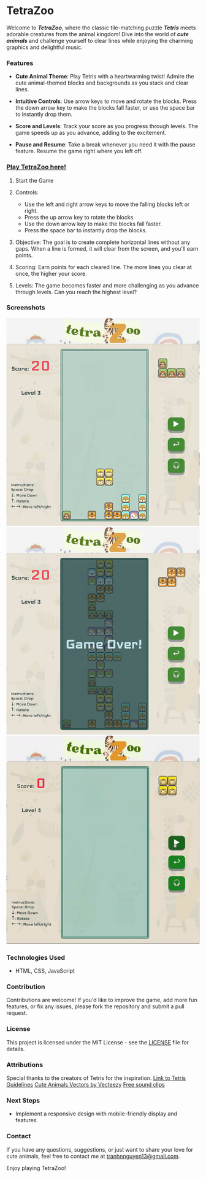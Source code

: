 
# TetraZoo

Welcome to ***TetraZoo***, where the classic tile-matching puzzle ***Tetris*** meets adorable creatures from the animal kingdom! Dive into the world of ***cute animals*** and challenge yourself to clear lines while enjoying the charming graphics and delightful music.

### Features

* **Cute Animal Theme**: Play Tetris with a heartwarming twist! Admire the cute animal-themed blocks and backgrounds as you stack and clear lines.

* **Intuitive Controls**: Use arrow keys to move and rotate the blocks. Press the down arrow key to make the blocks fall faster, or use the space bar to instantly drop them.

* **Score and Levels**: Track your score as you progress through levels. The game speeds up as you advance, adding to the excitement.

* **Pause and Resume**: Take a break whenever you need it with the pause feature. Resume the game right where you left off.

### [Play TetraZoo here!](https://tetrazoo-kalyn.netlify.app/)

1. Start the Game

2. Controls:

   * Use the left and right arrow keys to move the falling blocks left or right.
   * Press the up arrow key to rotate the blocks.
   * Use the down arrow key to make the blocks fall faster.
   * Press the space bar to instantly drop the blocks.

3. Objective: The goal is to create complete horizontal lines without any gaps. When a line is formed, it will clear from the screen, and you'll earn points.

4. Scoring: Earn points for each cleared line. The more lines you clear at once, the higher your score.

5. Levels: The game becomes faster and more challenging as you advance through levels. Can you reach the highest level?

### Screenshots
![Screenshot of gameplay](./assets/images/tetraZoo.png)
![Screenshot of gameplay](./assets/images/tetraZoo2.png)
![Screenshot of gameplay](./assets/images/tetraZooClip.gif)

### Technologies Used
* HTML, CSS, JavaScript

### Contribution
Contributions are welcome! If you'd like to improve the game, add more fun features, or fix any issues, please fork the repository and submit a pull request.

### License
This project is licensed under the MIT License - see the [LICENSE](./LICENSE) file for details.

### Attributions
Special thanks to the creators of Tetris for the inspiration.
[Link to Tetris Guidelines](https://tetris.fandom.com/wiki/Tetris_Guideline)
[Cute Animals Vectors by Vecteezy](https://www.vecteezy.com/free-vector/cute-animals)
[Free sound clips](https://freesound.org/)

### Next Steps
* Implement a responsive design with mobile-friendly display and features.


### Contact
If you have any questions, suggestions, or just want to share your love for cute animals, feel free to contact me at tranhnnguyen13@gmail.com.

Enjoy playing TetraZoo!